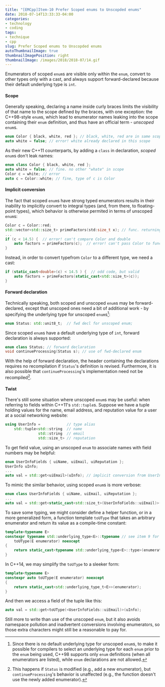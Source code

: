 ```yaml
---
title: "[EMCpp]Item-10 Prefer Scoped enums to Unscopded enums"
date: 2018-07-14T13:33:33-04:00
categories:
- technology
- coding
tags:
- technique
- cpp
slug: Prefer Scoped enums to Unscopded enums
autoThumbnailImage: true
thumbnailImagePosition: right
thumbnailImage: /images/2018/2018-07/14.gif
---
```


Enumerators of scoped `enum`s are visible only within the `enum`, convert to other types only with a cast, and always support forward-declared because their default underlying type is `int`.
<!--more-->

#### Scope

Generally speaking, declaring a name inside curly braces limits the visibility of that name to the scope defined by the braces, with one exception: the C++98-style `enum`s, which lead to enumerator names leaking into the scope containing their `enum` definition, and thus have an official term - _unscoped_ `enum`s.

```cpp
enum Color { black, white, red }; // black, white, red are in same scope as Color
auto white = false; // error! white already declared in this scope
```

As their new C++11 counterparts, by adding a `class` in declaration, _scoped_ `enum`s don't leak names:

```cpp
enum class Color { black, white, red };
auto white = false; // fine. no other "whate" in scope
Color c = white; // error
auto c = Color::white; // fine, type of c is Color
```

#### Implicit conversion

The fact that scoped `enum`s have strong typed enumerators results in their inability to implicitly convert to integral types (and, from there, to floating-point types), which behavior is otherwise permited in terms of unscoped `enum`s:

```cpp
Color c = Color::red;
std::vector<std::size_t> primeFactors(std:size_t x); // func. returning prime factors of x
...
if (c < 14.5) {  // error! can't compare Color and double
    auto factors = primeFactors(c);  // error! can't pass Color to function expecting std::size_t
}
```

Instead, in order to convert typefrom `Color` to a different type, we need a cast:

```cpp
if (static_cast<double>(c) < 14.5 ) {  // odd code, but valid
    auto factors = primeFactors(static_cast<std::size_t>(c));
}
```

#### Forward declaration

Technically speaking, both scoped and unscoped `enum`s may be forward-declared, except that unscoped ones need a bit of additional work - by specifying the underlying type for unscoped `enum`s[^1]:

```cpp
enum Status: std::unit8_t;  // fwd decl for unscoped enum;
```

Since scoped `enum`s have a default underlying type of `int`, forward declaration is always supported:

```cpp
enum class Status; // forward declaration
void continueProcessing(Status s); // use of fwd-declared enum
```

With the help of forward declaration, the header containing the declarations requires no recompilation if `Status`'s definition is revised. Furthermore, it is also possible that `continueProcessing`'s implementation need not be recompiled[^2].

#### Twist

There's still some situation where unscoped `enum`s may be useful: when referring to fields within C++11's `std::tuple`s. Suppose we have a tuple holding values for the name, email address, and reputation value for a user at a social networking website:

```cpp
using UserInfo =            // type alias
    std::tuple<std::string  // name
               std::string  // email
               std::size_t> // reputation
```

To get field value, using an unscoped `enum` to associate names with field numbers may be helpful:

```cpp
enum UserInfoFields { uiName, uiEmail, uiReputation };
UserInfo uInfo;
...
auto val = std::get<uiEmail>(uInfo); // implicit conversion from UserInfoFields to std::size_t
```

To mimic the similar behavior, using scoped `enum`s is more verbose:

```cpp
enum class UserInfoFields { uiName, uiEmail, uiReputation };
...
auto val = std::get<static_cast<std::size_t>(UserInfoFields::uiEmail)>(uInfo);
```

To save some typing, we might consider define a helper function, or in a more generalized form, a function template `toUType` that takes an arbitrary enumerator and return its value as a compile-time constant:

```cpp
template<typename E>
constexpr typename std::underlying_type<E>::typename // see item 9 for info on type traits
    toUType(E enumerator) noexcept
{
    return static_cast<typename std::underlying_type<E>::type>(enumerator);
}
```

In C++14, we may simplify the `toUType` to a sleeker form:

```cpp
template<typename E>
constexpr auto toUType(E enumerator) noexcept
{
    return static_cast<std::underlying_type_t<E>>(enumerator);
}
```

And then we access a field of the tuple like this:

```cpp
auto val = std::get<toUType(<UserInfoFields::uiEmail)>(uInfo);
```

Still more to write than use of the unscoped `enum`, but it also avoids namespace pollution and inadvertent conversions involving enumerators, so those extra characters might still be a reasonable to pay for.

[^1]: Since there is no default underlying type for unscoped `enum`s, to make it possible for compilers to select an underlying type for each `enum` prior to the `enum` being used, C++98 supports only `enum` definitions (when all enumerators are listed), while `enum` declarations are not allowed.
[^2]: This happens if `Status` is modified (e.g., add a new enumerator), but `continueProcessing`'s behavior is unaffected (e.g., the function doesn't use the newly added enumerator).
